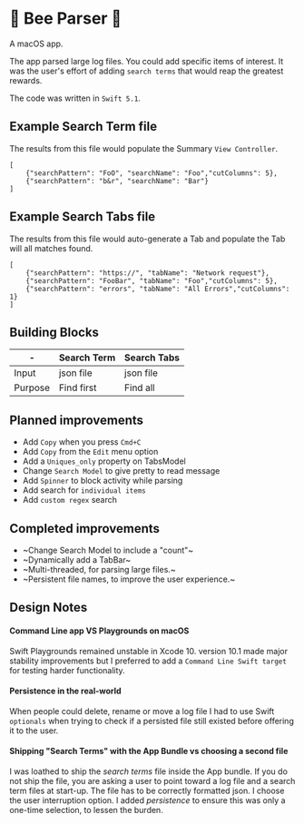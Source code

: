 # 🐝 Bee Parser 🐝
A macOS app.

The app parsed large log files.  You could add specific items of interest.  It was the user's effort of adding `search terms` that would reap the greatest rewards.

The code was written in `Swift 5.1`.

## Example Search Term file
The results from this file would populate the Summary `View Controller`.
```
[
    {"searchPattern": "FoO", "searchName": "Foo","cutColumns": 5},
    {"searchPattern": "b&r", "searchName": "Bar"}
]
```

## Example Search Tabs file
The results from this file would auto-generate a Tab and populate the Tab will all matches found.
```
[
    {"searchPattern": "https://", "tabName": "Network request"},
    {"searchPattern": "FooBar", "tabName": "Foo","cutColumns": 5},
    {"searchPattern": "errors", "tabName": "All Errors","cutColumns": 1}
]
```
## Building Blocks
-| Search Term  | Search Tabs
--|--|---
Input | json file |  json file
Purpose | Find first | Find all


## Planned improvements
- Add `Copy` when you press `Cmd+C`
- Add `Copy` from the `Edit` menu option
- Add a `Uniques_only` property on TabsModel
- Change `Search Model` to give pretty to read message
- Add `Spinner` to block activity while parsing
- Add search for `individual items`
- Add `custom regex` search

## Completed improvements
- ~Change Search Model to include a "count"~
- ~Dynamically add a TabBar~
- ~Multi-threaded, for parsing large files.~
- ~Persistent file names, to improve the user experience.~

## Design Notes
#### Command Line app VS Playgrounds on macOS
Swift Playgrounds remained unstable in Xcode 10.  version 10.1 made major stability improvements but I preferred to add a `Command Line Swift target` for testing harder functionality.

#### Persistence in the real-world
When people could delete, rename or move a log file I had to use Swift `optionals` when trying to check if a persisted file still existed before offering it to the user.

#### Shipping "Search Terms" with the App Bundle vs choosing a second file
I was loathed to ship the _search terms_ file inside the App bundle.  If you do not ship the file, you are asking a user to point toward a log file and a search term files at start-up.  The file has to be correctly formatted json.  I choose the user interruption option.  I added _persistence_ to ensure this was only a one-time selection, to lessen the burden.
